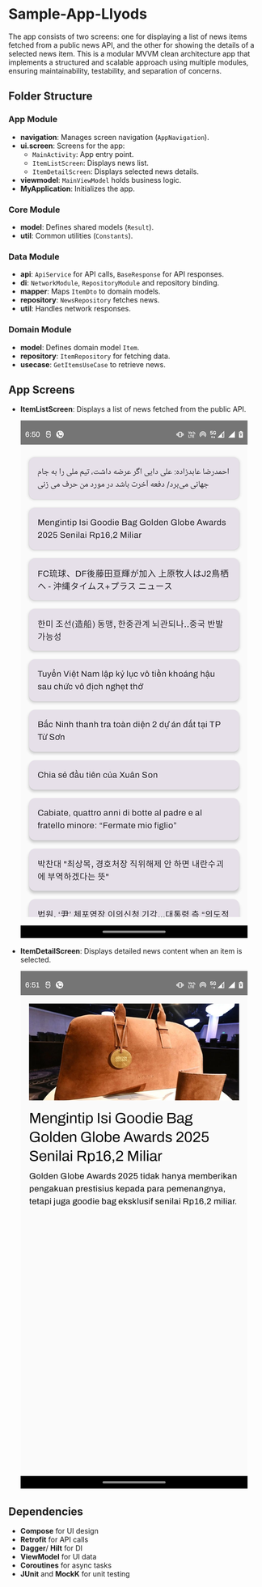 # Sample-App-Llyods

The app consists of two screens: one for displaying a list of news items fetched from a public news API, and the other for showing the details of a selected news item. This is a modular MVVM clean architecture app that implements a structured and scalable approach using multiple modules, ensuring maintainability, testability, and separation of concerns.

## Folder Structure

### **App Module**
- **navigation**: Manages screen navigation (`AppNavigation`).
- **ui.screen**: Screens for the app:
  - `MainActivity`: App entry point.
  - `ItemListScreen`: Displays news list.
  - `ItemDetailScreen`: Displays selected news details.
- **viewmodel**: `MainViewModel` holds business logic.
- **MyApplication**: Initializes the app.

### **Core Module**
- **model**: Defines shared models (`Result`).
- **util**: Common utilities (`Constants`).

### **Data Module**
- **api**: `ApiService` for API calls, `BaseResponse` for API responses.
- **di**: `NetworkModule`, `RepositoryModule` and repository binding.
- **mapper**: Maps `ItemDto` to domain models.
- **repository**: `NewsRepository` fetches news.
- **util**: Handles network responses.

### **Domain Module**
- **model**: Defines domain model `Item`.
- **repository**: `ItemRepository` for fetching data.
- **usecase**: `GetItemsUseCase` to retrieve news.

## App Screens

- **ItemListScreen**: Displays a list of news fetched from the public API.
  
  ![News List Screenshot](https://github.com/koushik16github/Sample-App-Llyods/blob/main/Screenshot_List_Items.png)

- **ItemDetailScreen**: Displays detailed news content when an item is selected.
  
  ![News Details Screenshot](https://github.com/koushik16github/Sample-App-Llyods/blob/main/Screenshot_Item_Details.png)

## Dependencies
- **Compose** for UI design
- **Retrofit** for API calls
- **Dagger**/ **Hilt** for DI
- **ViewModel** for UI data
- **Coroutines** for async tasks
- **JUnit** and **MockK** for unit testing
